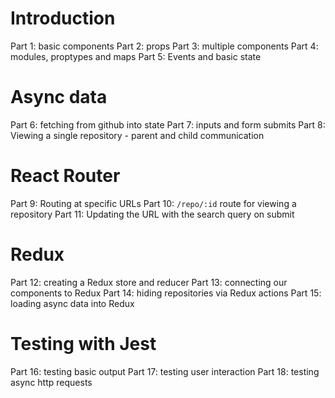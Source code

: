 # Introduction
Part 1: basic components
Part 2: props
Part 3: multiple components
Part 4: modules, proptypes and maps
Part 5: Events and basic state

# Async data
Part 6: fetching from github into state
Part 7: inputs and form submits
Part 8: Viewing a single repository - parent and child communication

# React Router
Part 9: Routing at specific URLs
Part 10: `/repo/:id` route for viewing a repository
Part 11: Updating the URL with the search query on submit

# Redux

Part 12: creating a Redux store and reducer
Part 13: connecting our components to Redux
Part 14: hiding repositories via Redux actions
Part 15: loading async data into Redux

# Testing with Jest

Part 16: testing basic output
Part 17: testing user interaction
Part 18: testing async http requests
